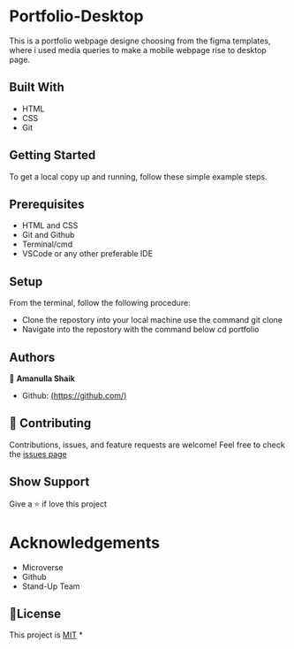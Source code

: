 # Portfolio-Desktop
This is a portfolio webpage designe choosing from the figma templates, where i used media queries to make a mobile webpage rise to desktop page.
## Built With
* HTML
* CSS
* Git

## Getting Started

To get a local copy up and running, follow these simple example steps.

## Prerequisites
* HTML and CSS
* Git and Github
* Terminal/cmd
* VSCode or any other preferable IDE

## Setup
From the terminal, follow the following procedure:
* Clone the repostory into your local machine
use the command git clone
* Navigate into the repostory with the command below
cd portfolio

## Authors

👤 **Amanulla Shaik**
* Github: [(https://github.com/)](https://github.com/Amanulla)

## 🤝 Contributing
Contributions, issues, and feature requests are welcome!
Feel free to check the [issues page]([https://github.com/Amanulla/review/issues])
## Show Support
Give a ⭐️ if love this project 
# Acknowledgements
* Microverse
* Github
* Stand-Up Team
## 📝License
This project is [MIT](https://github.com/Carshy/readme-template/blob/master/MIT.md)
* 

